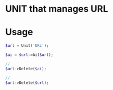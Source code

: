 UNIT that manages URL
===

# Usage

```php
$url = Unit('URL');
```

```php
$ai = $url->Ai($url);
```

```php
//  
$url->Delete($ai);

//  
$url->Delete($url);
```
